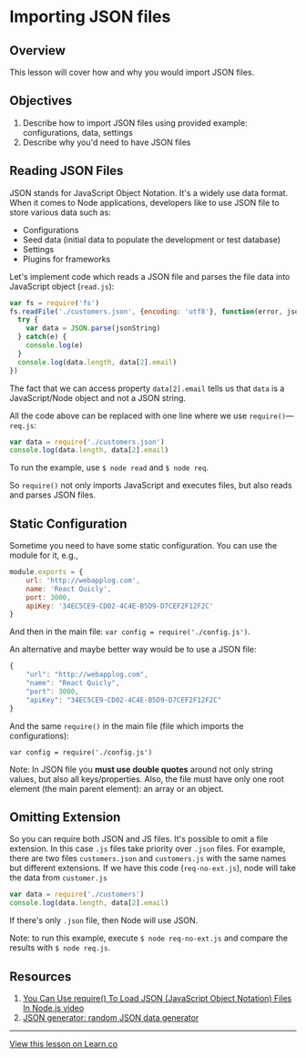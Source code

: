 # Importing JSON files

## Overview

This lesson will cover how and why you would import JSON files.

## Objectives

1. Describe how to import JSON files using provided example: configurations, data, settings
1. Describe why you'd need to have JSON files

## Reading JSON Files

JSON stands for JavaScript Object Notation. It's a widely use data format. When it comes to Node applications, developers like to use JSON file to store various data such as:

* Configurations
* Seed data (initial data to populate the development or test database)
* Settings
* Plugins for frameworks


Let's implement code which reads a JSON file and parses the file data into JavaScript object (`read.js`):

```js
var fs = require('fs')
fs.readFile('./customers.json', {encoding: 'utf8'}, function(error, jsonString){
  try {
    var data = JSON.parse(jsonString)
  } catch(e) {
    console.log(e)
  }
  console.log(data.length, data[2].email)
})
```

The fact that we can access property `data[2].email` tells us that `data` is a JavaScript/Node object and not a JSON string.

All the code above can be replaced with one line where we use `require()`—`req.js`:

```js
var data = require('./customers.json')
console.log(data.length, data[2].email)
```

To run the example, use `$ node read` and `$ node req`.

So `require()` not only imports JavaScript and executes files, but also reads and parses JSON files.


## Static Configuration

Sometime you need to have some static configuration. You can use the module for it, e.g.,

```js
module.exports = {
    url: 'http://webapplog.com',
    name: 'React Quicly',
    port: 3000,
    apiKey: '34EC5CE9-CD02-4C4E-B5D9-D7CEF2F12F2C'
}
```

And then in the main file: `var config = require('./config.js')`. 

An alternative and maybe better way would be to use a JSON file:

```js
{
    "url": "http://webapplog.com",
    "name": "React Quicly",
    "port": 3000,
    "apiKey": "34EC5CE9-CD02-4C4E-B5D9-D7CEF2F12F2C"
}
```

And the same `require()` in the main file (file which imports the configurations):

```
var config = require('./config.js')
```

Note: In JSON file you **must use double quotes** around not only string values, but also all keys/properties. Also, the file must have only one root element (the main parent element): an array or an object.

## Omitting Extension

So you can require both JSON and JS files. It's possible to omit a file extension. In this case `.js` files take priority over `.json` files. For example, there are two files `customers.json` and `customers.js` with the same names but different extensions. If we have this code (`req-no-ext.js`), node will take the data from `customer.js`

```js
var data = require('./customers')
console.log(data.length, data[2].email)
```

If there's only `.json` file, then Node will use JSON.

Note: to run this example, execute `$ node req-no-ext.js` and compare the results with `$ node req.js`.

## Resources

1. [You Can Use require() To Load JSON (JavaScript Object Notation) Files In Node.js video](http://www.bennadel.com/blog/2908-you-can-use-require-to-load-json-javascript-object-notation-files-in-node-js.htm)
1. [JSON generator: random JSON data generator](http://www.json-generator.com/)


---

<a href='https://learn.co/lessons/node-modules-json' data-visibility='hidden'>View this lesson on Learn.co</a>
